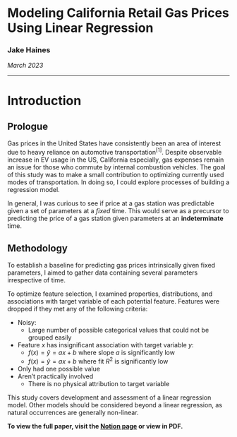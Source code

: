 # Modeling California Retail Gas Prices Using Linear Regression

### Jake Haines

*March 2023*

---

# Introduction

## Prologue

Gas prices in the United States have consistently been an area of interest due to heavy reliance on automotive transportation$^{[1]}$. Despite observable increase in EV usage in the US, California especially, gas expenses remain an issue for those who commute by internal combustion vehicles. The goal of this study was to make a small contribution to optimizing currently used modes of transportation. In doing so, I could explore processes of building a regression model.

In general, I was curious to see if price at a gas station was predictable given a set of parameters at a *fixed* time. This would serve as a precursor to predicting the price of a gas station given parameters at an **********indeterminate********** time. 

## Methodology

To establish a baseline for predicting gas prices intrinsically given fixed parameters, I aimed to gather data containing several parameters irrespective of time. 

To optimize feature selection, I examined properties, distributions, and associations with target variable of each potential feature. Features were dropped if they met any of the following criteria:

- Noisy:
    - Large number of possible categorical values that could not be grouped easily
- Feature $x$ has insignificant association with target variable $y$:
    - $f(x)=\hat y=ax+b$ where slope $a$ is significantly low
    - $f(x)=\hat y=ax+b$ where fit $R^2$ is significantly low
- Only had one possible value
- Aren’t practically involved
    - There is no physical attribution to target variable

This study covers development and assessment of a linear regression model. Other models should be considered beyond a linear regression, as natural occurrences are generally non-linear.

**To view the full paper, visit the [Notion page](https://www.notion.so/hainesdata/Modeling-California-Retail-Gas-Prices-Using-Linear-Regression-9d86d3ad466548c0a3f40caf0d47abed?pvs=4) or view in PDF.**

